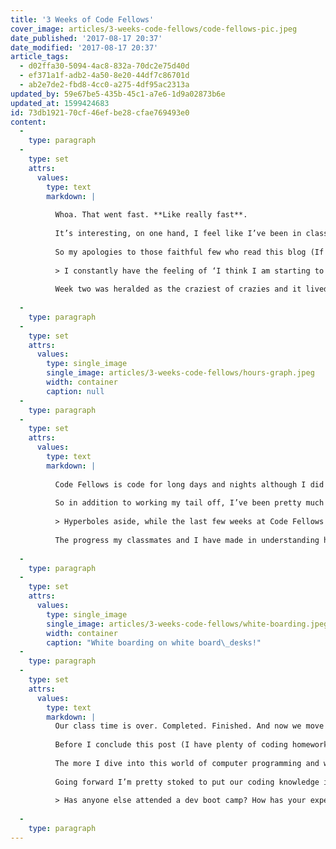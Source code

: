 ```yaml
---
title: '3 Weeks of Code Fellows'
cover_image: articles/3-weeks-code-fellows/code-fellows-pic.jpeg
date_published: '2017-08-17 20:37'
date_modified: '2017-08-17 20:37'
article_tags:
  - d02ffa30-5094-4ac8-832a-70dc2e75d40d
  - ef371a1f-adb2-4a50-8e20-44df7c86701d
  - ab2e7de2-fbd8-4cc0-a275-4df95ac2313a
updated_by: 59e67be5-435b-45c1-a7e6-1d9a02873b6e
updated_at: 1599424683
id: 73db1921-70cf-46ef-be28-cfae769493e0
content:
  -
    type: paragraph
  -
    type: set
    attrs:
      values:
        type: text
        markdown: |
          
          Whoa. That went fast. **Like really fast**.
          
          It’s interesting, on one hand, I feel like I’ve been in class with my cohort for months, but on the other hand, the time has flown by. It feels like just yesterday we were all green behind the ears trying to figure out GitHub’s workflow and now our files are filled with nested for loops inside conditionals, constructors and media queries and all sorts of previously unimaginable things.
          
          So my apologies to those faithful few who read this blog (If you missed my prior blog post, it’s [here](https://blog.endpointmedia.co/my-first-week-at-code-school-955d4690b61f). oh and hey mom!). I didn’t end up writing anything after week two because my brain was completed mush, my body physically exhausted and my weekend was so full of homework and coding that I hardly even considered writing a post. That’s a good segue into the narrative of a Code Fellows student. Day after day our brains are filled far beyond the point of overflowing with amounts of programming formulas, logic, and syntax.
          
          > I constantly have the feeling of ‘I think I am starting to understand this concept’ and then BOOM my mind is blown again.
          
          Week two was heralded as the craziest of crazies and it lived up to its hype. We dove into objects constructors and a bit of object orientated programming, as far as I understand it (you can see my application of these concepts in my Bus Mall project, deployed [here](https://austriker27.github.io/bus-mall/)). So, prior to week two, like any halfway decent economist obsessed with data, I installed a [time tracking app](https://timesheet.io/) to measure how much time I spend learning code. And, as my tired body and enduring superwife can attest to, the data showed that I spent approximately 70 hours in and out of the classroom during week two.
          
  -
    type: paragraph
  -
    type: set
    attrs:
      values:
        type: single_image
        single_image: articles/3-weeks-code-fellows/hours-graph.jpeg
        width: container
        caption: null
  -
    type: paragraph
  -
    type: set
    attrs:
      values:
        type: text
        markdown: |
          
          Code Fellows is code for long days and nights although I did take some time on Saturday for life chores, brain breaks and overdue time with the wife.
          
          So in addition to working my tail off, I’ve been pretty much a zombie when I’m not shoveling code and coding concepts down my throat. During the last few weeks if you would have asked me the most basic question that would have required neurons > 0 you would have been met with my empty face, void of answers.
          
          > Hyperboles aside, while the last few weeks at Code Fellows has been probably the most mentally challenging, they have also been some of the most rewarding weeks of my life.
          
          The progress my classmates and I have made in understanding how to code is hardly noticeable to us. It’s easy to forget where we came from, often our teacher has to remind us that we are learning a very complex thing in a very, very short amount of time. I have to harken back to just a few weeks ago when I remember struggling with the concept and syntax of a for loop. And now I’m at the point where I can add for loops inside for loops. It is rather impressive how much knowledge we have gained in just a few weeks time.
          
  -
    type: paragraph
  -
    type: set
    attrs:
      values:
        type: single_image
        single_image: articles/3-weeks-code-fellows/white-boarding.jpeg
        width: container
        caption: "White boarding on white board\_desks!"
  -
    type: paragraph
  -
    type: set
    attrs:
      values:
        type: text
        markdown: |
          Our class time is over. Completed. Finished. And now we move on to week four, which commences on Monday. Project week! Everyone’s favorite week as it is now time for us to compile all our knowledge and build a thing in basically four days. My group is going to build something really awesome called GhosTown and I’m pretty stoked for it. It will be a fun and hard test of what we’ve learned but I think we are up to the task. (Follow me on [Twitter](http://twitter.com/austriker27) as I’ll surely be posting links to the project when finished).
          
          Before I conclude this post (I have plenty of coding homework to go finish), I would also like to add that Code Fellows has done well to supplement our coding assignments with career insights to help prepare us for the workplace. We’ve been assigned several TED talks to listen to and have had several good speakers come in and share knowledge on Friday “lunch and learns” (including [Josh Doody](https://medium.com/u/42d27e896dd8) who helps software engineers negotiate salaries).
          
          The more I dive into this world of computer programming and web development the more I feel pulled toward the design and UI route. My favorite assignment thus far was actually an extra credit assignment for us to get extra practice in CSS. We were tasked with recreating [bootstrap](https://getbootstrap.com/) homepage using only CSS and HTML. Ultimately I ran out of time on mine but I thoroughly enjoyed the exercise (you can see my deployed project [here](https://austriker27.github.io/css-extras/bootstrap/)).
          
          Going forward I’m pretty stoked to put our coding knowledge into practice and work on a lot of the side projects I’ve got cooking. Oh and of course I’ll be attending Code Fellows again in early September for their 301 courses where we’ll really dig into SPAs, jQuery and build on what we learned in 201.
          
          > Has anyone else attended a dev boot camp? How has your experience compared?
          
  -
    type: paragraph
---
```

